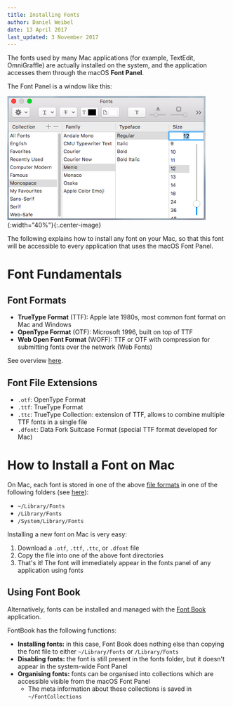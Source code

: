 ```yaml
---
title: Installing Fonts
author: Daniel Weibel
date: 13 April 2017
last_updated: 3 November 2017
---
```


The fonts used by many Mac applications (for example, TextEdit, OmniGraffle) are actually installed on the system, and the application accesses them through the macOS **Font Panel**.

The Font Panel is a window like this:

![Font Panel](assets/font-panel.png){:width="40%"}{:.center-image}

The following explains how to install any font on your Mac, so that this font will be accessible to every application that uses the macOS Font Panel.

# Font Fundamentals

## Font Formats

- **TrueType Format** (TTF): Apple late 1980s, most common font format on Mac and Windows
- **OpenType Format** (OTF): Microsoft 1996, built on top of TTF
- **Web Open Font Format** (WOFF): TTF or OTF with compression for submitting fonts over the network (Web Fonts)

See overview [here](https://www.w3schools.com/css/css3_fonts.asp).

## Font File Extensions

- `.otf`: OpenType Format
- `.ttf`: TrueType Format
- `.ttc`: TrueType Collection: extension of TTF, allows to combine multiple TTF fonts in a single file
- `.dfont`: Data Fork Suitcase Format (special TTF format developed for Mac)

# How to Install a Font on Mac

On Mac, each font is stored in one of the above [file formats](#font-file-extensions) in one of the following folders (see [here](https://support.apple.com/en-vn/HT201722)):

- `~/Library/Fonts`
- `/Library/Fonts`
- `/System/Library/Fonts`

Installing a new font on Mac is very easy:

1. Download a `.otf`, `.ttf`, `.ttc`, or `.dfont` file
2. Copy the file into one of the above font directories
3. That's it! The font will immediately appear in the fonts panel of any application using fonts

## Using Font Book

Alternatively, fonts can be installed and managed with the [Font Book](https://support.apple.com/en-vn/HT201749) application.

FontBook has the following functions:

- **Installing fonts:** in this case, Font Book does nothing else than copying the font file to either `~/Library/Fonts` or `/Library/Fonts`
- **Disabling fonts:** the font is still present in the fonts folder, but it doesn't appear in the system-wide Font Panel
- **Organising fonts:** fonts can be organised into collections which are accessible visible from the macOS Font Panel
    - The meta information about these collections is saved in `~/FontCollections`

